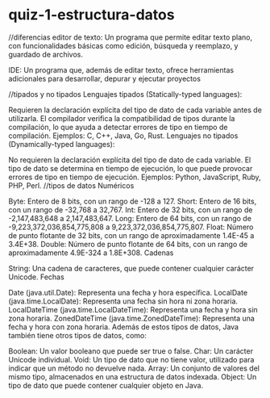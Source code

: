 # quiz-1-estructura-datos
//diferencias
editor de texto: Un programa que permite editar texto plano, con funcionalidades básicas como edición, búsqueda y reemplazo, y guardado de archivos.

IDE: Un programa que, además de editar texto, ofrece herramientas adicionales para desarrollar, depurar y ejecutar proyectos

//tipados y no tipados
Lenguajes tipados (Statically-typed languages):

Requieren la declaración explícita del tipo de dato de cada variable antes de utilizarla.
El compilador verifica la compatibilidad de tipos durante la compilación, lo que ayuda a detectar errores de tipo en tiempo de compilación.
Ejemplos: C, C++, Java, Go, Rust.
Lenguajes no tipados (Dynamically-typed languages):

No requieren la declaración explícita del tipo de dato de cada variable.
El tipo de dato se determina en tiempo de ejecución, lo que puede provocar errores de tipo en tiempo de ejecución.
Ejemplos: Python, JavaScript, Ruby, PHP, Perl.
//tipos de datos
Numéricos

Byte: Entero de 8 bits, con un rango de -128 a 127.
Short: Entero de 16 bits, con un rango de -32,768 a 32,767.
Int: Entero de 32 bits, con un rango de -2,147,483,648 a 2,147,483,647.
Long: Entero de 64 bits, con un rango de -9,223,372,036,854,775,808 a 9,223,372,036,854,775,807.
Float: Número de punto flotante de 32 bits, con un rango de aproximadamente 1.4E-45 a 3.4E+38.
Double: Número de punto flotante de 64 bits, con un rango de aproximadamente 4.9E-324 a 1.8E+308.
Cadenas

String: Una cadena de caracteres, que puede contener cualquier carácter Unicode.
Fechas

Date (java.util.Date): Representa una fecha y hora específica.
LocalDate (java.time.LocalDate): Representa una fecha sin hora ni zona horaria.
LocalDateTime (java.time.LocalDateTime): Representa una fecha y hora sin zona horaria.
ZonedDateTime (java.time.ZonedDateTime): Representa una fecha y hora con zona horaria.
Además de estos tipos de datos, Java también tiene otros tipos de datos, como:

Boolean: Un valor booleano que puede ser true o false.
Char: Un carácter Unicode individual.
Void: Un tipo de dato que no tiene valor, utilizado para indicar que un método no devuelve nada.
Array: Un conjunto de valores del mismo tipo, almacenados en una estructura de datos indexada.
Object: Un tipo de dato que puede contener cualquier objeto en Java.
